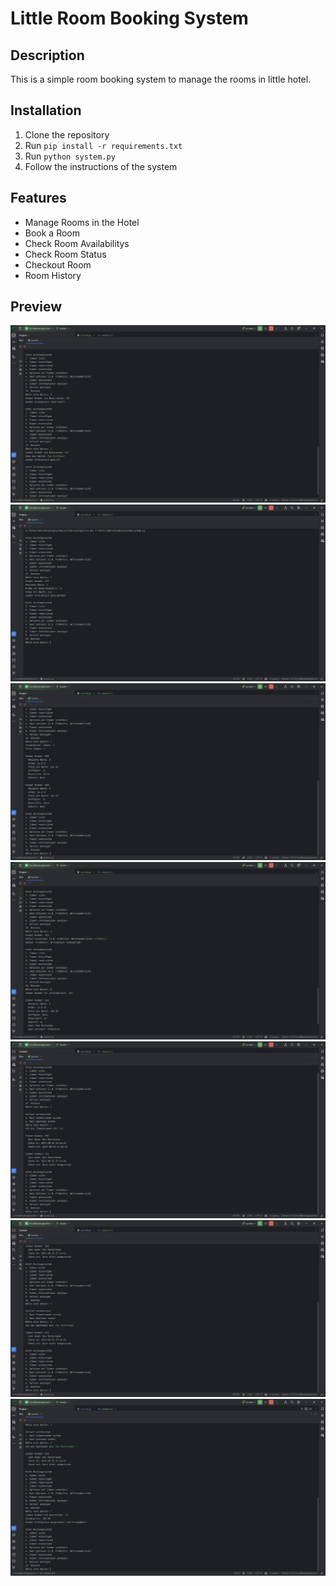# Little Room Booking System
## Description
This is a simple room booking system to manage the rooms in little hotel.

## Installation
1. Clone the repository
2. Run `pip install -r requirements.txt`
3. Run `python system.py`
4. Follow the instructions of the system

## Features
- Manage Rooms in the Hotel
- Book a Room
- Check Room Availabilitys
- Check Room Status
- Checkout Room
- Room History

## Preview
<img src="preview/resever_and_book.png"> <br>
<img src="preview/addroom.png"> <br>
<img src="preview/listrooms.png"> <br>
<img src="preview/addoptions.png"> <br>
<img src="preview/seehistory_room.png"> <br>
<img src="preview/seehistory_name.png"> <br>
<img src="preview/checkout.png"> <br>
